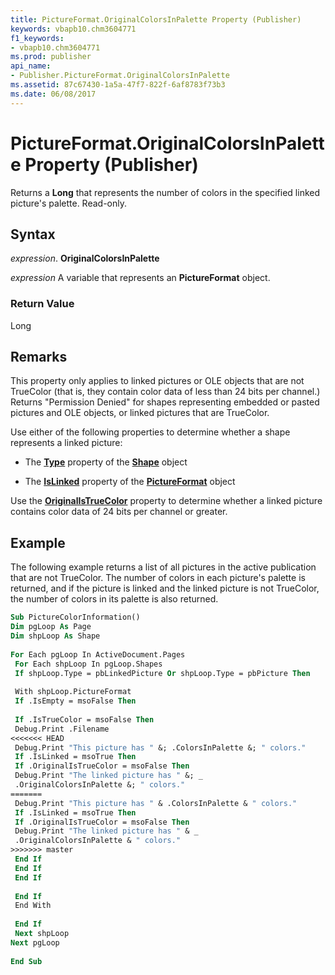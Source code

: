 ```yaml
---
title: PictureFormat.OriginalColorsInPalette Property (Publisher)
keywords: vbapb10.chm3604771
f1_keywords:
- vbapb10.chm3604771
ms.prod: publisher
api_name:
- Publisher.PictureFormat.OriginalColorsInPalette
ms.assetid: 87c67430-1a5a-47f7-822f-6af8783f73b3
ms.date: 06/08/2017
---
```



# PictureFormat.OriginalColorsInPalette Property (Publisher)

Returns a  **Long** that represents the number of colors in the specified linked picture's palette. Read-only.


## Syntax

 _expression_. **OriginalColorsInPalette**

 _expression_ A variable that represents an  **PictureFormat** object.


### Return Value

Long


## Remarks

This property only applies to linked pictures or OLE objects that are not TrueColor (that is, they contain color data of less than 24 bits per channel.) Returns "Permission Denied" for shapes representing embedded or pasted pictures and OLE objects, or linked pictures that are TrueColor.

Use either of the following properties to determine whether a shape represents a linked picture:


-  The **[Type](Publisher.Shape.Type.md)** property of the **[Shape](Publisher.Shape.md)** object
    
- The  **[IsLinked](Publisher.PictureFormat.IsLinked.md)** property of the **[PictureFormat](Publisher.PictureFormat.md)** object
    


Use the  **[OriginalIsTrueColor](Publisher.PictureFormat.OriginalIsTrueColor.md)** property to determine whether a linked picture contains color data of 24 bits per channel or greater.


## Example

The following example returns a list of all pictures in the active publication that are not TrueColor. The number of colors in each picture's palette is returned, and if the picture is linked and the linked picture is not TrueColor, the number of colors in its palette is also returned.


```vb
Sub PictureColorInformation() 
Dim pgLoop As Page 
Dim shpLoop As Shape 
 
For Each pgLoop In ActiveDocument.Pages 
 For Each shpLoop In pgLoop.Shapes 
 If shpLoop.Type = pbLinkedPicture Or shpLoop.Type = pbPicture Then 
 
 With shpLoop.PictureFormat 
 If .IsEmpty = msoFalse Then 
 
 If .IsTrueColor = msoFalse Then 
 Debug.Print .Filename 
<<<<<<< HEAD
 Debug.Print "This picture has " &; .ColorsInPalette &; " colors." 
 If .IsLinked = msoTrue Then 
 If .OriginalIsTrueColor = msoFalse Then 
 Debug.Print "The linked picture has " &; _ 
 .OriginalColorsInPalette &; " colors." 
=======
 Debug.Print "This picture has " & .ColorsInPalette & " colors." 
 If .IsLinked = msoTrue Then 
 If .OriginalIsTrueColor = msoFalse Then 
 Debug.Print "The linked picture has " & _ 
 .OriginalColorsInPalette & " colors." 
>>>>>>> master
 End If 
 End If 
 End If 
 
 End If 
 End With 
 
 End If 
 Next shpLoop 
Next pgLoop 
 
End Sub
```



